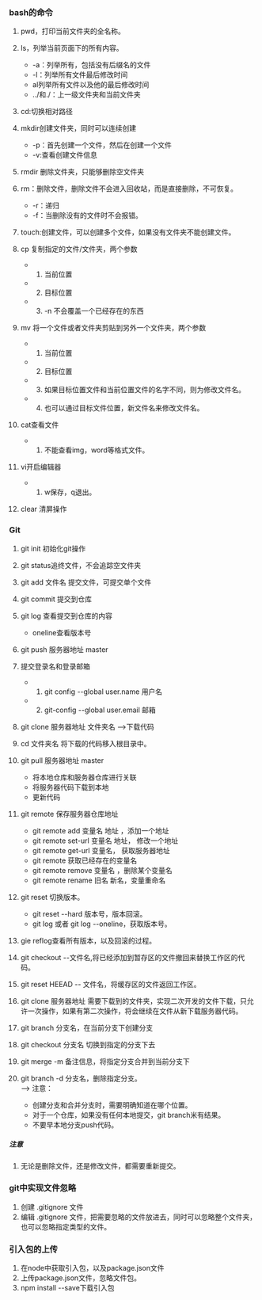 ### bash的命令
1. pwd，打印当前文件夹的全名称。  
2. ls，列举当前页面下的所有内容。
    - -a：列举所有，包括没有后缀名的文件  
    - -l：列举所有文件最后修改时间  
    - al列举所有文件以及他的最后修改时间
    - ../和./：上一级文件夹和当前文件夹  
3. cd:切换相对路径  
4. mkdir创建文件夹，同时可以连续创建 
    - -p：首先创建一个文件，然后在创建一个文件
    - -v:查看创建文件信息  
5. rmdir 删除文件夹，只能够删除空文件夹  
6. rm：删除文件，删除文件不会进入回收站，而是直接删除，不可恢复。  

    - -r：递归  
    - -f：当删除没有的文件时不会报错。
7. touch:创建文件，可以创建多个文件，如果没有文件夹不能创建文件。  
8. cp 复制指定的文件/文件夹，两个参数
    - 1. 当前位置
    - 2. 目标位置
    - 3. -n 不会覆盖一个已经存在的东西
9. mv 将一个文件或者文件夹剪贴到另外一个文件夹，两个参数
    - 1. 当前位置
    - 2. 目标位置
    - 3. 如果目标位置文件和当前位置文件的名字不同，则为修改文件名。
    - 4. 也可以通过目标文件位置，新文件名来修改文件名。
10. cat查看文件
    - 1. 不能查看img，word等格式文件。
11. vi开启编辑器
    - 1. w保存，q退出。
12. clear 清屏操作
    

### Git
1. git init 初始化git操作
2. git status追终文件，不会追踪空文件夹
3. git add 文件名 提交文件，可提交单个文件
4. git commit 提交到仓库
5. git log 查看提交到仓库的内容
    - oneline查看版本号
6. git push 服务器地址 master
7. 提交登录名和登录邮箱
   - 1. git config --global user.name 用户名
   - 2. git-config --global user.email 邮箱
8. git clone 服务器地址 文件夹名 -->下载代码
9. cd 文件夹名 将下载的代码移入根目录中。
10. git pull 服务器地址 master 
    - 将本地仓库和服务器仓库进行关联
    - 将服务器代码下载到本地
    - 更新代码
11. git remote 保存服务器仓库地址
    - git remote add 变量名 地址 ，添加一个地址
    - git remote set-url 变量名 地址， 修改一个地址
    - git remote get-url 变量名， 获取服务器地址
    - git remote 获取已经存在的变量名
    - git remote remove 变量名 ，删除某个变量名
    - git remote rename 旧名 新名，变量重命名
12. git reset 切换版本。
    - git reset --hard 版本号，版本回滚。
    - git log 或者 git log --oneline，获取版本号。
13. gie reflog查看所有版本，以及回滚的过程。

14. git checkout --文件名,将已经添加到暂存区的文件撤回来替换工作区的代码。
15. git reset HEEAD -- 文件名，将缓存区的文件返回工作区。
16. git clone 服务器地址 需要下载到的文件夹，实现二次开发的文件下载，只允许一次操作，如果有第二次操作，将会继续在文件从新下载服务器代码。
17. git branch 分支名，在当前分支下创建分支
18. git checkout 分支名 切换到指定的分支下去
19. git merge -m 备注信息，将指定分支合并到当前分支下
20. git branch -d 分支名，删除指定分支。  
--> 注意：
    - 创建分支和合并分支时，需要明确知道在哪个位置。
    - 对于一个仓库，如果没有任何本地提交，git branch米有结果。
    - 不要早本地分支push代码。

##### 注意
1. 无论是删除文件，还是修改文件，都需要重新提交。


### git中实现文件忽略
1. 创建 .gitignore 文件
2. 编辑 .gitignore 文件，把需要忽略的文件放进去，同时可以忽略整个文件夹，也可以忽略指定类型的文件。

### 引入包的上传
1. 在node中获取引入包，以及package.json文件
2. 上传package.json文件，忽略文件包。
3. npm install --save下载引入包
